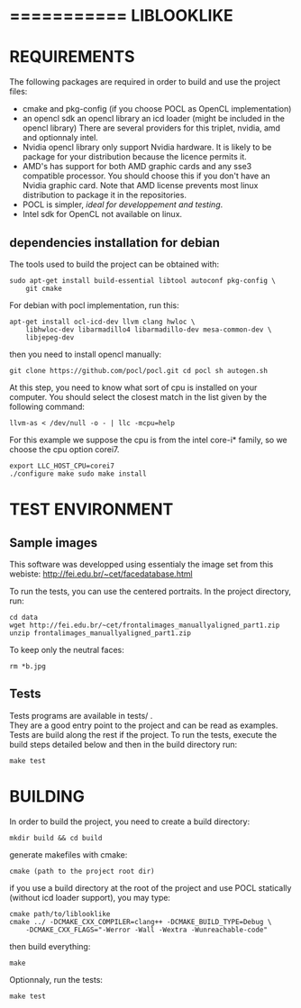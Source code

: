 =========== 
LIBLOOKLIKE 
===========


REQUIREMENTS 
============

The following packages are required in order to build and use the
project files:

* cmake and pkg-config (if you choose POCL as OpenCL implementation)
* an opencl sdk an opencl library an icd loader (might be included in
  the opencl library)
There are several providers for this triplet, nvidia, amd and
optionnaly intel.
* Nvidia opencl library only support Nvidia hardware. It is likely to
  be package for your distribution because the licence permits it.
* AMD's has support for both AMD graphic cards and any sse3 compatible
  processor. You should choose this if you don't have an Nvidia 
  graphic card. Note that AMD license prevents most linux distribution
  to package it in the repositories.
* POCL is simpler, *ideal for developpement and testing*. 
* Intel sdk for OpenCL not available on linux.


dependencies installation for debian
------------------------------------

The tools used to build the project can be obtained with:
    
    sudo apt-get install build-essential libtool autoconf pkg-config \
        git cmake 

For debian with pocl implementation, run this:

    apt-get install ocl-icd-dev llvm clang hwloc \
        libhwloc-dev libarmadillo4 libarmadillo-dev mesa-common-dev \
        libjepeg-dev

then you need to install opencl manually:

    git clone https://github.com/pocl/pocl.git cd pocl sh autogen.sh

At this step, you need to know what sort of cpu is installed on your
computer. You should select the closest match in the list given by the
following command:

    llvm-as < /dev/null -o - | llc -mcpu=help

For this example we suppose the cpu is from the intel core-i\* family,
so we choose the cpu option corei7.

    export LLC_HOST_CPU=corei7 
    ./configure make sudo make install


TEST ENVIRONMENT 
================

Sample images 
-------------

This software was developped using essentialy the image set from this
webiste: http://fei.edu.br/~cet/facedatabase.html

To run the tests, you can use the centered portraits.  In the project
directory, run:

    cd data 
    wget http://fei.edu.br/~cet/frontalimages_manuallyaligned_part1.zip 
    unzip frontalimages_manuallyaligned_part1.zip

To keep only the neutral faces:

    rm *b.jpg

Tests 
-----

Tests programs are available in tests/ .  
They are a good entry point to the project and can be read as 
examples. Tests are build along the rest if the project. To run the 
tests, execute the build steps detailed below and then in the build 
directory run:

    make test


BUILDING 
========

In order to build the project, you need to create a build directory:

    mkdir build && cd build

generate makefiles with cmake:

    cmake (path to the project root dir)

if you use a build directory at the root of the project and use POCL
statically (without icd loader support), you may type:

    cmake path/to/liblooklike 
    cmake ../ -DCMAKE_CXX_COMPILER=clang++ -DCMAKE_BUILD_TYPE=Debug \
        -DCMAKE_CXX_FLAGS="-Werror -Wall -Wextra -Wunreachable-code"

then build everything:

    make 

Optionnaly, run the tests:

    make test
